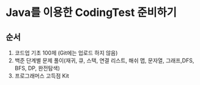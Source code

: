 # Java를 이용한 CodingTest 준비하기
## 순서
1. 코드업 기초 100제 (Git에는 업로드 하지 않음)
2. 백준 단계별 문제 풀이(재귀, 큐, 스택, 연결 리스트, 해쉬 맵, 문자열, 그래프,DFS, BFS, DP, 완전탐색)
3. 프로그래머스 고득점 Kit
